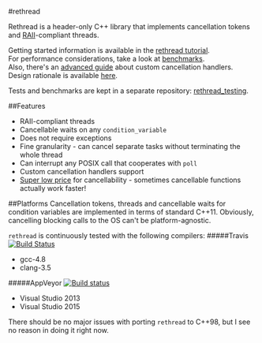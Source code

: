 #rethread

Rethread is a header-only C++ library that implements cancellation tokens and [RAII](http://en.cppreference.com/w/cpp/language/raii)-compliant threads.

Getting started information is available in the [rethread tutorial](docs/Primer.md).  
For performance considerations, take a look at [benchmarks](docs/Performance.md).  
Also, there's an [advanced guide](docs/AdvancedGuide.md) about custom cancellation handlers.  
Design rationale is available [here](docs/Rationale.md).

Tests and benchmarks are kept in a separate repository: [rethread_testing](https://github.com/bo-on-software/rethread_testing).

##Features
* RAII-compliant threads
* Cancellable waits on any `condition_variable`
* Does not require exceptions
* Fine granularity - can cancel separate tasks without terminating the whole thread
* Can interrupt any POSIX call that cooperates with `poll`
* Custom cancellation handlers support
* [Super low price](docs/Performance.md) for cancellability - sometimes cancellable functions actually work faster!

##Platforms
Cancellation tokens, threads and cancellable waits for condition variables are implemented in terms of standard C++11. Obviously, cancelling blocking calls to the OS can't be platform-agnostic.

`rethread` is continuously tested with the following compilers:
#####Travis
[![Build Status](https://travis-ci.org/bo-on-software/rethread_testing.svg?branch=master)](https://travis-ci.org/bo-on-software/rethread_testing)
* gcc-4.8
* clang-3.5

#####AppVeyor
[![Build status](https://ci.appveyor.com/api/projects/status/rknxr8prxtgc6sx5?svg=true)](https://ci.appveyor.com/project/bo-on-software/rethread-testing)
* Visual Studio 2013
* Visual Studio 2015

There should be no major issues with porting `rethread` to C++98, but I see no reason in doing it right now.
